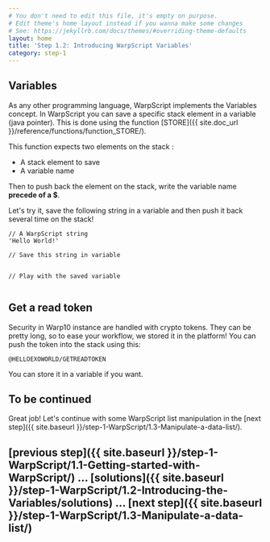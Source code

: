 ```yaml
---
# You don't need to edit this file, it's empty on purpose.
# Edit theme's home layout instead if you wanna make some changes
# See: https://jekyllrb.com/docs/themes/#overriding-theme-defaults
layout: home
title: 'Step 1.2: Introducing WarpScript Variables'
category: step-1
---
```



## Variables

As any other programming language, WarpScript implements the Variables concept. In WarpScript you can save a specific stack element in a variable (java pointer). This is done using the function [STORE]({{ site.doc_url }}/reference/functions/function_STORE/). 

This function expects two elements on the stack : 
- A stack element to save
- A variable name

Then to push back the element on the stack, write the variable name **precede of a $**.

Let's try it, save the following string in a variable and then push it back several time on the stack!

```
// A WarpScript string
'Hello World!'

// Save this string in variable


// Play with the saved variable


```

## Get a read token

Security in Warp10 instance are handled with crypto tokens. They can be pretty long, so to ease your workflow, we stored it in the platform! You can push the token into the stack using this:

```
@HELLOEXOWORLD/GETREADTOKEN
```

You can store it in a variable if you want.

## To be continued

Great job! Let's continue with some WarpScript list manipulation in the [next step]({{ site.baseurl }}/step-1-WarpScript/1.3-Manipulate-a-data-list/).

## [previous step]({{ site.baseurl }}/step-1-WarpScript/1.1-Getting-started-with-WarpScript/) ... [solutions]({{ site.baseurl }}/step-1-WarpScript/1.2-Introducing-the-Variables/solutions) ... [next step]({{ site.baseurl }}/step-1-WarpScript/1.3-Manipulate-a-data-list/)
